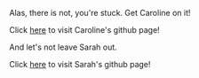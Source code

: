 Alas, there is not, you're stuck. Get Caroline on it!

Click [here](https://github.com/cbuckey-uda) to visit Caroline's github page!

And let's not leave Sarah out.

Click [here](https://github.com/salogel42) to visit Sarah's github page!
